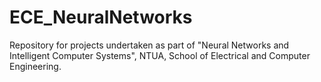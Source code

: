 # ECE_NeuralNetworks
Repository for projects undertaken as part of "Neural Networks and Intelligent Computer Systems", NTUA, School of Electrical and Computer Engineering. 
